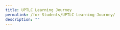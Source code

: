 ```yaml
---
title: UPTLC Learning Journey
permalink: /for-Students/UPTLC-Learning-Journey/
description: ""
---
```

